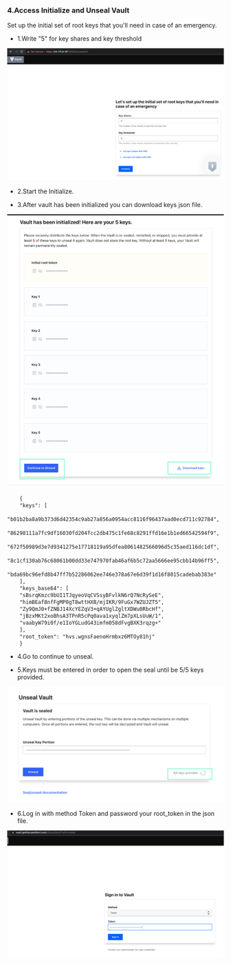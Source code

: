 ### 4.Access Initialize and Unseal Vault

Set up the initial set of root keys that you'll need in case of an emergency.

- 1.Write "5" for key shares and key threshold


![alt text](https://github.com/gokhanwell/vault-vals-installation/blob/main/initialize-vault.png)


- 2.Start the Initialize.

- 3.After vault has been initialized you can download keys json file.

![alt text](https://github.com/gokhanwell/vault-vals-installation/blob/main/keys.png)

        {
        "keys": [
        "b01b2ba8a9b373d6d42354c9ab27a856a0954acc8116f96437aad0ecd711c92784",
        "86298111a7fc9df16030fd204fcc2db475c1fe68c8291ffd16e1b1ed66542594f9",
        "672f50989d3e7d9341275e17718119a95dfea8061482566096d5c35aed116dc1df",
        "8c1cf130ab76c68061b00dd33e747970fab46af6b5c72aa5666ee95cbb14b96ff5",
        "bda69bc96efd8b47ff7b52286062ee746e378a67e6d39f1d16f8015cadebab383e"
        ],
        "keys_base64": [
        "sBsrqKmzc9bUI1TJqyeoVqCVSsyBFvlkN6rQ7NcRySeE",
        "himBEaf8nfFgMP0gT8wttHXB/mjIKR/9FuGx7WZUJZT5",
        "Zy9QmJ0+fZNBJ14XcYEZqV3+qAYUglZgltXDWu0RbcHf",
        "jBzxMKt2xoBhsA3TPnR5cPq0ava1xyqlZm7pXLsUuW/1",
        "vaabyW79i0f/e1IoYGLudG43imfm058dFvgBXK3rqzg+"
        ],
        "root_token": "hvs.wgnsFaenoHrmbxz6MTOy81hj"
        }

- 4.Go to continue to unseal.

- 5.Keys must be entered in order to open the seal until be 5/5 keys provided.

![alt text](https://github.com/gokhanwell/vault-vals-installation/blob/main/unseal-vault.png)

- 6.Log in with method Token and password your root_token in the json file.

![alt text](https://github.com/gokhanwell/vault-vals-installation/blob/main/login-vault.png)
